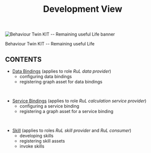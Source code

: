 ﻿---
id: overview
title: Development View
description: Behaviour Twin KIT
---

<div style={{display:'block'}}>
  <div style={{display:'inline-block', verticalAlign:'top'}}>

![Behaviour Twin KIT -- Remaining useful Life banner](@site/static/img/kit-icons/behaviour-twin-rul-kit-icon-mini.svg)

  </div>
  <div style={{display:'inline-block', fontSize:17, color:'rgb(255,166,1)', marginLeft:7, verticalAlign:'top', paddingTop:6}}>
Behaviour Twin KIT -- Remaining useful Life
  </div>
</div>

## CONTENTS

- [Data Bindings](./data-bindings) (applies to role *RuL data provider*)
  - configuring data bindings
  - registering graph asset for data bindings

<br/>

- [Service Bindings](./service-bindings) (applies to role *RuL calculation service provider*)
  - configuring a service binding
  - registering a graph asset for a service binding

<br/>

- [Skill](./skill) (applies to roles *RuL skill provider* and *RuL consumer*)
  - developing skills
  - registering skill assets
  - invoke skills
